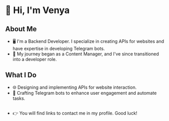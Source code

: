 # 👋 Hi, I'm Venya

## About Me

- 🖥️ I'm a Backend Developer. I specialize in creating APIs for websites and have expertise in developing Telegram bots.
- 🔄 My journey began as a Content Manager, and I've since transitioned into a developer role.

## What I Do

- 🌐 Designing and implementing APIs for website interaction.
- 🤖 Crafting Telegram bots to enhance user engagement and automate tasks.

##

- 👉 You will find links to contact me in my profile. Good luck!

